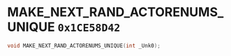 # MAKE_NEXT_RAND_ACTORENUMS_UNIQUE `0x1CE58D42`

```cpp
void MAKE_NEXT_RAND_ACTORENUMS_UNIQUE(int _Unk0);
```